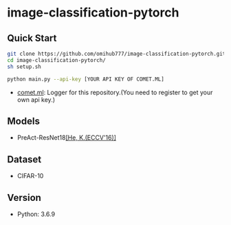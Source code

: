 # image-classification-pytorch

## Quick Start

```bash
git clone https://github.com/omihub777/image-classification-pytorch.git
cd image-classification-pytorch/
sh setup.sh

python main.py --api-key [YOUR API KEY OF COMET.ML]
```
* [comet.ml](https://www.comet.ml/): Logger for this repository.(You need to register to get your own api key.)

## Models
* PreAct-ResNet18[[He, K.(ECCV'16)]](https://arxiv.org/abs/1603.05027)

## Dataset
* CIFAR-10

## Version
* Python: 3.6.9